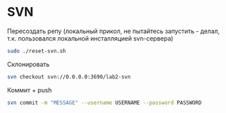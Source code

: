 # SVN

Пересоздать репу (локальный прикол, не пытайтесь запустить - делал, т.к. пользовался локальной инсталляцией svn-сервера)
```bash
sudo ./reset-svn.sh
```

Склонировать
```bash
svn checkout svn://0.0.0.0:3690/lab2-svn
```

Коммит + push
```bash
svn commit -m "MESSAGE" --username USERNAME --password PASSWORD
```
